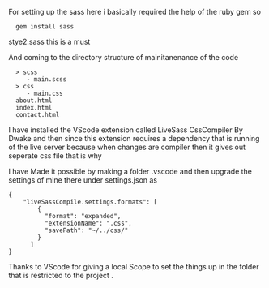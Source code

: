 For setting up the sass here i basically required the help of the ruby gem so
```
  gem install sass 
```
stye2.sass
this is a must


And coming to the directory structure of mainitanenance of the code 

```
  > scss
     - main.scss
  > css
     - main.css
  about.html
  index.html
  contact.html
```


I have installed the VScode extension called LiveSass CssCompiler By Dwake and then since this extension requires a dependency  that is running of the live server because when changes are compiler then it gives out seperate css file that is why



I have Made it possible by making a folder .vscode and then upgrade the settings of mine there under settings.json as 
```
{
    "liveSassCompile.settings.formats": [
        {
          "format": "expanded",
          "extensionName": ".css",
          "savePath": "~/../css/"
        }
      ]
}
```

Thanks to VScode for giving a local Scope to set the things up in the folder that is restricted to the project .